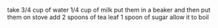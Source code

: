 take 3/4 cup of water
1/4 cup of milk
put them in a beaker
and then put them on stove
add 2 spoons of tea leaf
1 spoon of sugar
allow it to boil 